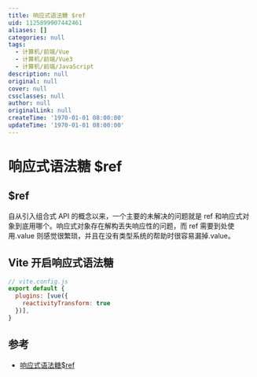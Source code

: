 ```yaml
---
title: 响应式语法糖 $ref
uid: 1125899907442461
aliases: []
categories: null
tags:
  - 计算机/前端/Vue
  - 计算机/前端/Vue3
  - 计算机/前端/JavaScript
description: null
original: null
cover: null
cssclasses: null
author: null
originalLink: null
createTime: '1970-01-01 08:00:00'
updateTime: '1970-01-01 08:00:00'
---
```


# 响应式语法糖 $ref

## $ref

自从引入组合式 API 的概念以来，一个主要的未解决的问题就是 ref 和响应式对象到底用哪个。响应式对象存在解构丢失响应性的问题，而 ref 需要到处使用.value 则感觉很繁琐，并且在没有类型系统的帮助时很容易漏掉.value。

## Vite 开启响应式语法糖

  ```js
  // vite.config.js
  export default {
    plugins: [vue({
      reactivityTransform: true
    })],
  }
  ```

## 参考

- [响应式语法糖$ref](https://cn.vuejs.org/guide/extras/reactivity-transform.html#refs-vs-reactive-variables)
